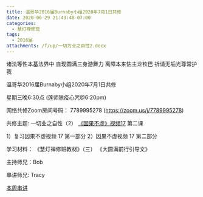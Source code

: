 ```yaml
---
title: 温哥华2016届Burnaby小组2020年7月1日共修
date: 2020-06-29 21:43:48-07:00
categories:
  - 慧灯禅修班
tags:
  - 2016届
attachments: /f/up/一切为业之自性2.docx
---
```

诸法等性本基法界中 自现圆满三身游舞力 离障本来怙主龙钦巴 祈请无垢光尊常护我

温哥华2016届Burnaby小组2020年7月1日共修 

星期三晚6:30点 (莲师除疫心咒@6:20pm)

网络共修Zoom房间号码： 7789995278 (<https://zoom.us/j/7789995278>)

共修主题: 一切业之自性（2）
[《因果不虚》视频17](https://www.youtube.com/watch?v=_th35i6Z2e4) 第二课

1）复习因果不虚视频 17 第一部分
2）因果不虚视频 17 第二部分


学习材料：
《慧灯禅修班教材》（三）
《大圆满前行引导文》

主持师兄：Bob

串讲师兄: Tracy

[本周串讲](https://s3.ap-northeast-1.wasabisys.com/hdcx/hdv/f/up/一切为业之自性2.docx)